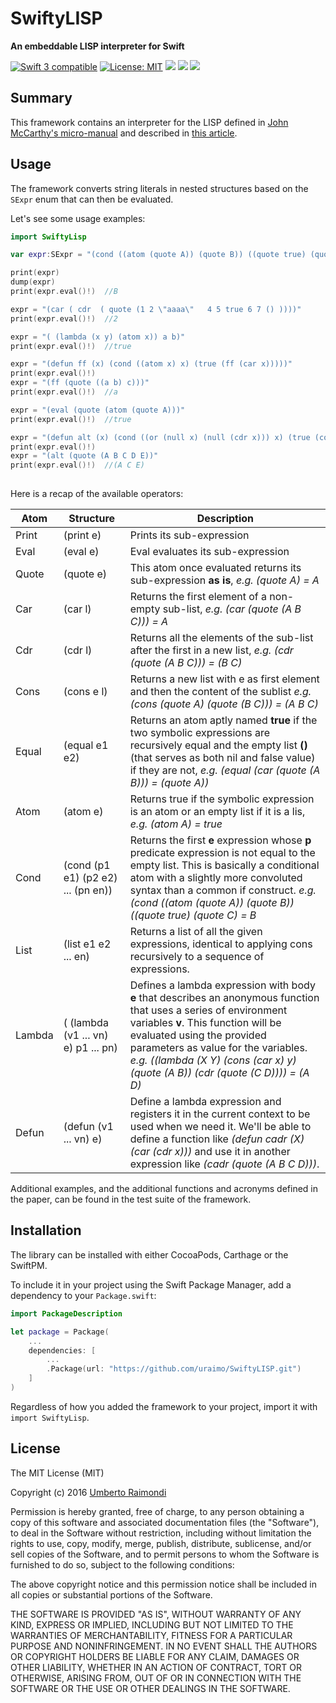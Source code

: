 # SwiftyLISP

**An embeddable LISP interpreter for Swift**

<p>
<a href="https://developer.apple.com/swift"><img src="https://img.shields.io/badge/Swift-3.x-orange.svg?style=flat" alt="Swift 3 compatible" /></a>
<a href="https://raw.githubusercontent.com/uraimo/Bitter/master/LICENSE"><img src="http://img.shields.io/badge/license-MIT-blue.svg?style=flat" alt="License: MIT" /></a>
<a href="https://github.com/apple/swift-package-manager"><img src="https://img.shields.io/badge/Swift%20Package%20Manager-compatible-brightgreen.svg"/></a>
<a href="https://github.com/Carthage/Carthage"><img src="https://img.shields.io/badge/Carthage-compatible-brightgreen.svg"/></a>
<a href="https://cocoapods.org/pods/SwiftyLISP"><img src="https://img.shields.io/cocoapods/v/SwiftyLISP.svg"/></a>
</p>

## Summary

This framework contains an interpreter for the LISP defined in [John McCarthy's micro-manual](https://www.uraimo.com/files/MicroManual-LISP.pdf) and described in [this article](https://www.uraimo.com/2017/02/05/building-a-lisp-from-scratch-with-swift/).

## Usage

The framework converts string literals in nested structures based on the `SExpr` enum that can then be evaluated.

Let's see some usage examples:

```swift
import SwiftyLisp

var expr:SExpr = "(cond ((atom (quote A)) (quote B)) ((quote true) (quote C)))"

print(expr)
dump(expr)
print(expr.eval()!)  //B

expr = "(car ( cdr  ( quote (1 2 \"aaaa\"   4 5 true 6 7 () ))))"
print(expr.eval()!)  //2

expr = "( (lambda (x y) (atom x)) a b)" 
print(expr.eval()!)  //true

expr = "(defun ff (x) (cond ((atom x) x) (true (ff (car x)))))"
print(expr.eval()!)
expr = "(ff (quote ((a b) c)))"
print(expr.eval()!)  //a

expr = "(eval (quote (atom (quote A)))"
print(expr.eval()!)  //true

expr = "(defun alt (x) (cond ((or (null x) (null (cdr x))) x) (true (cons (car x) (alt (cddr x))))))"
print(expr.eval()!)
expr = "(alt (quote (A B C D E))"
print(expr.eval()!)  //(A C E)
 
```

Here is a recap of the available operators:

| Atom | Structure | Description |
|------|-----|---------|
| Print    | (print e) | Prints its sub-expression |
| Eval     | (eval e) | Eval evaluates its sub-expression |
| Quote    | (quote e) | This atom once evaluated returns its sub-expression **as is**, _e.g. (quote A) = A_ |
| Car | (car l) | Returns the first element of a non-empty sub-list, _e.g. (car (quote (A B C))) = A_ |
| Cdr | (cdr l) | Returns all the elements of the sub-list after the first in a new list, _e.g. (cdr (quote (A B C))) = (B C)_ |
| Cons | (cons e l) | Returns a new list with e as first element and then the content of the sublist _e.g. (cons (quote A) (quote (B C))) = (A B C)_ |
| Equal | (equal e1 e2) | Returns an atom aptly named **true** if the two symbolic expressions are recursively equal and the empty list **()** (that serves as both nil and false value) if they are not, _e.g. (equal (car (quote (A B))) = (quote A))_ |
| Atom | (atom e) | Returns true if the symbolic expression is an atom or an empty list if it is a lis, _e.g. (atom A) = true_ |
| Cond | (cond (p1 e1) (p2 e2) ... (pn en)) | Returns the first **e** expression whose **p** predicate expression is not equal to the empty list. This is basically a conditional atom with a slightly more convoluted syntax than a common if construct. _e.g. (cond ((atom (quote A)) (quote B)) ((quote true) (quote C) = B_ |
| List | (list e1 e2 ... en) | Returns a list of all the given expressions, identical to applying cons recursively to a sequence of expressions. |
| Lambda | ( (lambda (v1 ... vn) e) p1 ... pn) | Defines a lambda expression with body **e** that describes an anonymous function that uses a series of environment variables **v**. This function will be evaluated using the provided parameters as value for the variables. _e.g. ((lambda (X Y) (cons (car x) y) (quote (A B)) (cdr (quote (C D)))) = (A D)_ |
| Defun | (defun <name> (v1 ... vn) e) | Define a lambda expression and registers it in the current context to be used when we need it. We'll be able to define a function like _(defun cadr (X) (car (cdr x)))_  and use it in another expression like _(cadr (quote (A B C D)))_. |

Additional examples, and the additional functions and acronyms defined in the paper, can be found in the test suite of the framework.

## Installation

The library can be installed with either CocoaPods, Carthage or the SwiftPM.

To include it in your project using the Swift Package Manager, add a dependency to your `Package.swift`:

```swift
import PackageDescription

let package = Package(
    ...
    dependencies: [
        ...
        .Package(url: "https://github.com/uraimo/SwiftyLISP.git")
    ]
)
```

Regardless of how you added the framework to your project, import it with `import SwiftyLisp`. 

## License

The MIT License (MIT)

Copyright (c) 2016 [Umberto Raimondi](https://www.uraimo.com)

Permission is hereby granted, free of charge, to any person obtaining a copy
of this software and associated documentation files (the "Software"), to deal
in the Software without restriction, including without limitation the rights
to use, copy, modify, merge, publish, distribute, sublicense, and/or sell
copies of the Software, and to permit persons to whom the Software is
furnished to do so, subject to the following conditions:

The above copyright notice and this permission notice shall be included in all
copies or substantial portions of the Software.

THE SOFTWARE IS PROVIDED "AS IS", WITHOUT WARRANTY OF ANY KIND, EXPRESS OR
IMPLIED, INCLUDING BUT NOT LIMITED TO THE WARRANTIES OF MERCHANTABILITY,
FITNESS FOR A PARTICULAR PURPOSE AND NONINFRINGEMENT. IN NO EVENT SHALL THE
AUTHORS OR COPYRIGHT HOLDERS BE LIABLE FOR ANY CLAIM, DAMAGES OR OTHER
LIABILITY, WHETHER IN AN ACTION OF CONTRACT, TORT OR OTHERWISE, ARISING FROM,
OUT OF OR IN CONNECTION WITH THE SOFTWARE OR THE USE OR OTHER DEALINGS IN THE
SOFTWARE.

